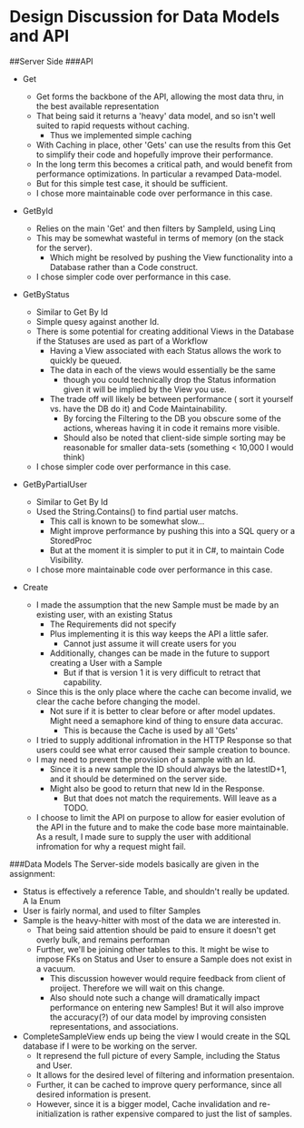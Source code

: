 # Design Discussion for Data Models and API

##Server Side
###API
* Get
    * Get forms the backbone of the API, allowing the most data thru, in the best available representation
    * That being said it returns a 'heavy' data model, and so isn't well suited to rapid requests without caching.
        * Thus we implemented simple caching
    * With Caching in place, other 'Gets' can use the results from this Get to simplify their code and hopefully improve their performance.
    * In the long term this becomes a critical path, and would benefit from performance optimizations. In particular a revamped Data-model.
    * But for this simple test case, it should be sufficient.
    * I chose more maintainable code over performance in this case.

* GetById
    * Relies on the main 'Get' and then filters by SampleId, using Linq
    * This may be somewhat wasteful in terms of memory (on the stack for the server).
        * Which might be resolved by pushing the View functionality into a Database rather than a Code construct.
    * I chose simpler code over performance in this case.

* GetByStatus
    * Similar to Get By Id
    * Simple quesy against another Id.
    * There is some potential for creating additional Views in the Database if the Statuses are used as part of a Workflow
        * Having a View associated with each Status allows the work to quickly be queued.
        * The data in each of the views would essentially be the same
            * though you could technically drop the Status information given it will be implied by the View you use.
        * The trade off will likely be between performance ( sort it yourself vs. have the DB do it) and Code Maintainability. 
            * By forcing the Filtering to the DB you obscure some of the actions, whereas having it in code it remains more visible.
            * Should also be noted that client-side simple sorting may be reasonable for smaller data-sets (something < 10,000 I would think)
    * I chose simpler code over performance in this case.

* GetByPartialUser
    * Similar to Get By Id
    * Used the String.Contains() to find partial user matchs.
        * This call is known to be somewhat slow...
        * Might improve performance by pushing this into a SQL query or a StoredProc
        * But at the moment it is simpler to put it in C#, to maintain Code Visibility.
    * I chose more maintainable code over performance in this case.

* Create
    * I made the assumption that the new Sample must be made by an existing user, with an existing Status
        * The Requirements did not specify
        * Plus implementing it is this way keeps the API a little safer.
            * Cannot just assume it will create users for you
        * Additionally, changes can be made in the future to support creating a User with a Sample
            * But if that is version 1 it is very difficult to retract that capability.
    * Since this is the only place where the cache can become invalid, we clear the cache before changing the model.
        * Not sure if it is better to clear before or after model updates. Might need a semaphore kind of thing to ensure data accurac.
            * This is because the Cache is used by all 'Gets'
    * I tried to supply additional infromation in the HTTP Response so that users could see what error caused their sample creation to bounce.
    * I may need to prevent the provision of a sample with an Id.
        * Since it is a new sample the ID should always be the latestID+1, and it should be determined on the server side.
        * Might also be good to return that new Id in the Response. 
            * But that does not match the requirements. Will leave as a TODO.
    * I choose to limit the API on purpose to allow for easier evolution of the API in the future and to make the code base more maintainable. As a result, I made sure to supply the user with additional infromation for why a request might fail.

###Data Models
The Server-side models basically are given in the assignment:
* Status is effectively a reference Table, and shouldn't really be updated. A la Enum
* User is fairly normal, and used to filter Samples
* Sample is the heavy-hitter with most of the data we are interested in.
    * That being said attention should be paid to ensure it doesn't get overly bulk, and remains performan
    * Further, we'll be joining other tables to this. It might be wise to impose FKs on Status and User to ensure a Sample does not exist in a vacuum. 
        * This discussion however would require feedback from client of proiject. Therefore we will wait on this change.
        * Also should note such a change will dramatically impact performance on entering new Samples! But it will also improve the accuracy(?) of our data model by improving consisten representations, and associations.
* CompleteSampleView ends up being the view I would create in the SQL database if I were to be working on the server.
    * It represend the full picture of every Sample, including the Status and User.
    * It allows for the desired level of filtering and information presentaion.
    * Further, it can be cached to improve query performance, since all desired information is present.
    * However, since it is a bigger model, Cache invalidation and re-initialization is rather expensive compared to just the list of samples.
